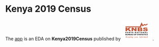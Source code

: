 # Kenya 2019 Census

The [app](https://corneliuskiplimo.shinyapps.io/kenya_2019_census/) is an EDA on **Kenya2019Census** published by [![KNBS 2019 Census](Images/logo-KNBS.png)](https://www.knbs.or.ke/?page_id=1591).
